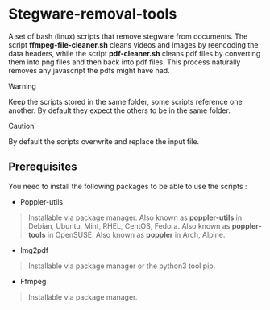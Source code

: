 # Stegware-removal-tools
A set of bash (linux) scripts that remove stegware from documents. The script **ffmpeg-file-cleaner.sh** cleans videos and images by reencoding the data headers, while the script **pdf-cleaner.sh** cleans pdf files by converting them into png files and then back into pdf files. This process naturally removes any javascript the pdfs might have had.

>[!WARNING]
>Keep the scripts stored in the same folder, some scripts reference one another. By default they expect the others to be in the same folder.

> [!CAUTION]
> By default the scripts overwrite and replace the input file.

## Prerequisites
You need to install the following packages to be able to use the scripts :
* Poppler-utils
> Installable via package manager. Also known as **poppler-utils** in Debian, Ubuntu, Mint, RHEL, CentOS, Fedora. Also known as **poppler-tools** in OpenSUSE. Also known as **poppler** in Arch, Alpine.

* Img2pdf
> Installable via package manager or the python3 tool pip.

* Ffmpeg
> Installable via package manager.
